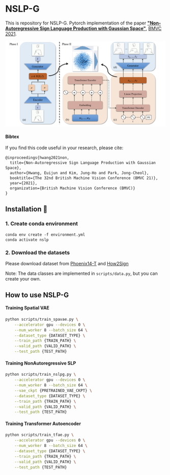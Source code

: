 # NSLP-G

This is repository for NSLP-G.
Pytorch implementation of the paper [**"Non-Autoregressive Sign Language
Production with Gaussian Space"**](https://www.bmvc2021-virtualconference.com/assets/papers/1102.pdf), [BMVC 2021](https://www.bmvc2021-virtualconference.com).

![teaser_dark](figures/nslpg.png)

#### Bibtex
If you find this code useful in your research, please cite:

```
@inproceedings{hwang2021non,
  title={Non-Autoregressive Sign Language Production with Gaussian Space},
  author={Hwang, Euijun and Kim, Jung-Ho and Park, Jong-Cheol},
  booktitle={The 32nd British Machine Vision Conference (BMVC 21)},
  year={2021},
  organization={British Machine Vision Conference (BMVC)}
}
```

## Installation :construction_worker:
### 1. Create conda environment
```
conda env create -f environment.yml
conda activate nslp
```

### 2. Download the datasets
Please download dataset from
[Phoenix14-T](https://www-i6.informatik.rwth-aachen.de/~koller/RWTH-PHOENIX-2014-T/) and 
[How2Sign](https://how2sign.github.io/)

Note: The data classes are implemented in ```scripts/data.py```, but you can create your own.

## How to use NSLP-G
#### Training Spatial VAE
```bash
python scripts/train_spavae.py \
    --accelerator gpu --devices 0 \
    --num_worker 8 --batch_size 64 \
    --dataset_type {DATASET_TYPE} \
    --train_path {TRAIN_PATH} \
    --valid_path {VALID_PATH} \
    --test_path {TEST_PATH}
```
#### Training NonAutoregressive SLP
```bash
python scripts/train_nslpg.py \
    --accelerator gpu --devices 0 \
    --num_worker 8 --batch_size 64 \
    --vae_ckpt {PRETRAINED_VAE_CKPT} \
    --dataset_type {DATASET_TYPE} \
    --train_path {TRAIN_PATH} \
    --valid_path {VALID_PATH} \
    --test_path {TEST_PATH}
```
#### Training Transformer Autoencoder
```bash
python scripts/train_tfae.py \
    --accelerator gpu --devices 0 \
    --num_worker 8 --batch_size 64 \
    --dataset_type {DATASET_TYPE} \
    --train_path {TRAIN_PATH} \
    --valid_path {VALID_PATH} \
    --test_path {TEST_PATH}
```